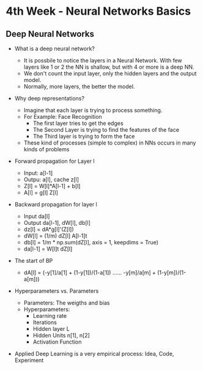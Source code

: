 # 4th Week - Neural Networks Basics

## Deep Neural Networks


- What is a deep neural network?
  - It is possbile to notice the layers in a Neural Network. With few layers like 1 or 2 the NN is shallow, but with 4 or more is a deep NN.
  - We don't count the input layer, only the hidden layers and the output model.
  - Normally, more layers, the better the model.

- Why deep representations?
  - Imagine that each layer is trying to process something.
  - For Example: Face Recognition
    - The first layer tries to get the edges
    - The Second Layer is trying to find the features of the face
    - The Third layer is trying to form the face
  - These kind of processes (simple to complex) in NNs occurs in many kinds of problems

- Forward propagation for Layer l
  - Input: a[l-1]
  - Outpu: a[l], cache z[l]
  - Z[l] = W[l]*A[l-1] + b[l]
  - A[l] = g[l] Z[l]

- Backward propagation for layer l
  - Input da[l]
  - Output da[l-1], dW[l], db[l]
  - dz[l] = dA*g[l]'(Z[l])
  - dW[l] = (1/m) dZ[l] A[l-1]t
  - db[l] = 1/m * np.sum(dZ[l], axis = 1, keepdims = True)
  - da[l-1] = W[l]t dZ[l]
- The start of BP
  - dA[l] = (-y[1]/a[1] + (1-y[1])/(1-a[1]) ......  -y[m]/a[m] + (1-y[m])/(1-a[m]))

- Hyperparameters vs. Parameters
  - Parameters: The weigths and bias
  - Hyperparameters:
    - Learning rate
    - Iterations
    - Hidden layer L
    - Hidden Units n[1], n[2]
    - Activation Function

- Applied Deep Learning is a very empirical process: Idea, Code, Experiment